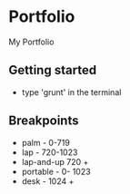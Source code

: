 # Portfolio
My Portfolio

## Getting started
* type 'grunt' in the terminal

## Breakpoints
* palm - 0-719
* lap - 720-1023
* lap-and-up 720 +
* portable - 0- 1023
* desk - 1024 +